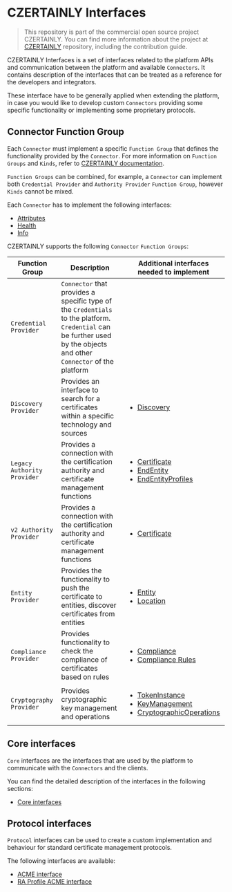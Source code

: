 # CZERTAINLY Interfaces

> This repository is part of the commercial open source project CZERTAINLY. You can find more information about the project at [CZERTAINLY](https://github.com/3KeyCompany/CZERTAINLY) repository, including the contribution guide.

CZERTAINLY Interfaces is a set of interfaces related to the platform APIs and communication between the platform and available `Connectors`. It contains description of the interfaces that can be treated as a reference for the developers and integrators.

These interface have to be generally applied when extending the platform, in case you would like to develop custom `Connectors` providing some specific functionality or implementing some proprietary protocols.

## Connector Function Group

Each `Connector` must implement a specific `Function Group` that defines the functionality provided by the `Connector`. For more information on `Function Groups` and `Kinds`, refer to [CZERTAINLY documentation](https://docs.czertainly.com).

`Function Groups` can be combined, for example, a `Connector` can implement both `Credential Provider` and `Authority Provider` `Function Group`, however `Kinds` cannot be mixed.

Each `Connector` has to implement the following interfaces:
- [Attributes](src/main/java/com/czertainly/api/interfaces/connector/AttributesController.java)
- [Health](src/main/java/com/czertainly/api/interfaces/connector/HealthController.java)
- [Info](src/main/java/com/czertainly/api/interfaces/connector/InfoController.java)

CZERTAINLY supports the following `Connector` `Function Groups`:

| Function Group              | Description                                                                                                                                                           | Additional interfaces needed to implement                                                                                                                                                                                                                                                                                                                                                                |
|-----------------------------|-----------------------------------------------------------------------------------------------------------------------------------------------------------------------|----------------------------------------------------------------------------------------------------------------------------------------------------------------------------------------------------------------------------------------------------------------------------------------------------------------------------------------------------------------------------------------------------------|
| `Credential Provider`       | `Connector` that provides a specific type of the `Credentials` to the platform. `Credential` can be further used by the objects and other `Connector` of the platform |                                                                                                                                                                                                                                                                                                                                                                                                          |
| `Discovery Provider`        | Provides an interface to search for a certificates within a specific technology and sources                                                                           | <ul><li>[Discovery](src/main/java/com/czertainly/api/interfaces/connector/DiscoveryController.java)</li></ul>                                                                                                                                                                                                                                                                                            |
| `Legacy Authority Provider` | Provides a connection with the certification authority and certificate management functions                                                                           | <ul><li>[Certificate](src/main/java/com/czertainly/api/interfaces/connector/CertificateController.java)</li><li>[EndEntity](src/main/java/com/czertainly/api/interfaces/connector/EndEntityController.java)</li><li>[EndEntityProfiles](src/main/java/com/czertainly/api/interfaces/connector/EndEntityProfilesController.java)</li></ul>                                                                |
| `v2 Authority Provider`     | Provides a connection with the certification authority and certificate management functions                                                                           | <ul><li>[Certificate](src/main/java/com/czertainly/api/interfaces/connector/v2/CertificateController.java)</li></ul>                                                                                                                                                                                                                                                                                     |
| `Entity Provider`           | Provides the functionality to push the certificate to entities, discover certificates from entities                                                                   | <ul><li>[Entity](src/main/java/com/czertainly/api/interfaces/connector/entity/EntityController.java)</li><li>[Location](src/main/java/com/czertainly/api/interfaces/connector/entity/LocationController.java)</li></ul>                                                                                                                                                                                  |
| `Compliance Provider`       | Provides functionality to check the compliance of certificates based on rules                                                                                         | <ul><li>[Compliance](src/main/java/com/czertainly/api/interfaces/connector/ComplianceController.java)</li><li>[Compliance Rules](src/main/java/com/czertainly/api/interfaces/connector/ComplianceRulesController.java)</li></ul>                                                                                                                                                                         |
| `Cryptography Provider`     | Provides cryptographic key management and operations                                                                                                                  | <ul><li>[TokenInstance](src/main/java/com/czertainly/api/interfaces/connector/cryptography/TokenInstanceController.java)</li><li>[KeyManagement](src/main/java/com/czertainly/api/interfaces/connector/cryptography/KeyManagementController.java)</li><li>[CryptographicOperations](src/main/java/com/czertainly/api/interfaces/connector/cryptography/CryptographicOperationsController.java)</li></ul> |

## Core interfaces

`Core` interfaces are the interfaces that are used by the platform to communicate with the `Connectors` and the clients.

You can find the detailed description of the interfaces in the following sections:
- [Core interfaces](src/main/java/com/czertainly/api/interfaces/core)

## Protocol interfaces

`Protocol` interfaces can be used to create a custom implementation and behaviour for standard certificate management protocols.

The following interfaces are available:
- [ACME interface](src/main/java/com/czertainly/api/interfaces/core/acme/AcmeController.java)
- [RA Profile ACME interface](src/main/java/com/czertainly/api/interfaces/core/acme/AcmeRaProfileController.java)
